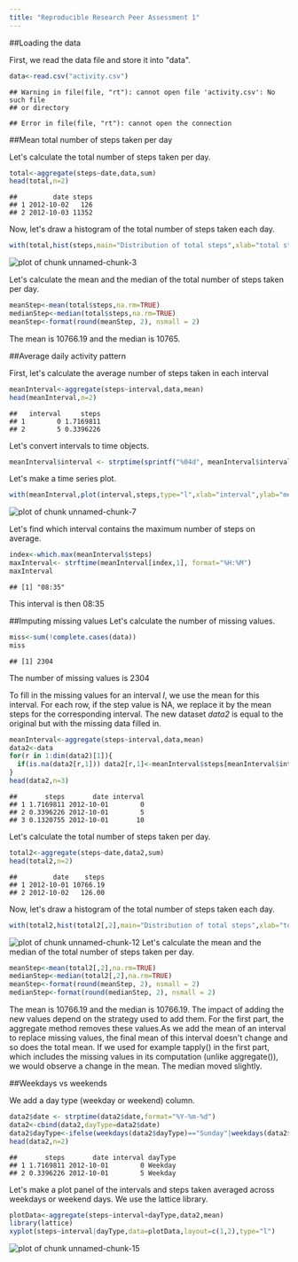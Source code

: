 ```yaml
---
title: "Reproducible Research Peer Assessment 1"
---
```


##Loading the data 

First, we read the data file and store it into "data".


```r
data<-read.csv("activity.csv")
```

```
## Warning in file(file, "rt"): cannot open file 'activity.csv': No such file
## or directory
```

```
## Error in file(file, "rt"): cannot open the connection
```

##Mean total number of steps taken per day

Let's calculate the total number of steps taken per day.

```r
total<-aggregate(steps~date,data,sum)
head(total,n=2)
```

```
##         date steps
## 1 2012-10-02   126
## 2 2012-10-03 11352
```

Now, let's draw a histogram of the total number of steps taken each day.

```r
with(total,hist(steps,main="Distribution of total steps",xlab="total steps"))
```

![plot of chunk unnamed-chunk-3](figure/unnamed-chunk-3-1.png) 

Let's calculate the mean and the median of the total number of steps taken per day.

```r
meanStep<-mean(total$steps,na.rm=TRUE)
medianStep<-median(total$steps,na.rm=TRUE)
meanStep<-format(round(meanStep, 2), nsmall = 2)
```
The mean is 10766.19 and the median is 10765.

##Average daily activity pattern

First, let's calculate the average number of steps taken in each interval

```r
meanInterval<-aggregate(steps~interval,data,mean)
head(meanInterval,n=2)
```

```
##   interval     steps
## 1        0 1.7169811
## 2        5 0.3396226
```

Let's convert intervals to time objects.

```r
meanInterval$interval <- strptime(sprintf("%04d", meanInterval$interval), format="%H%M")
```

Let's make a time series plot.

```r
with(meanInterval,plot(interval,steps,type="l",xlab="interval",ylab="mean steps"))
```

![plot of chunk unnamed-chunk-7](figure/unnamed-chunk-7-1.png) 

Let's find which interval contains the maximum number of steps on average.

```r
index<-which.max(meanInterval$steps)
maxInterval<- strftime(meanInterval[index,1], format="%H:%M")
maxInterval
```

```
## [1] "08:35"
```
This interval is then 08:35

##Imputing missing values
Let's calculate the number of missing values.

```r
miss<-sum(!complete.cases(data))
miss
```

```
## [1] 2304
```
The number of missing values is 2304

To fill in the missing values for an interval *I*, we use the mean for this interval.
For each row, if the step value is NA, we replace it by the mean steps for the corresponding interval.
The new dataset *data2* is equal to the original but with the missing data filled in.

```r
meanInterval<-aggregate(steps~interval,data,mean)
data2<-data
for(r in 1:dim(data2)[1]){
  if(is.na(data2[r,1])) data2[r,1]<-meanInterval$steps[meanInterval$interval==data2[r,3]]
}
head(data2,n=3)
```

```
##       steps       date interval
## 1 1.7169811 2012-10-01        0
## 2 0.3396226 2012-10-01        5
## 3 0.1320755 2012-10-01       10
```

Let's calculate the total number of steps taken per day.

```r
total2<-aggregate(steps~date,data2,sum)
head(total2,n=2)
```

```
##         date    steps
## 1 2012-10-01 10766.19
## 2 2012-10-02   126.00
```

Now, let's draw a histogram of the total number of steps taken each day.

```r
with(total2,hist(total2[,2],main="Distribution of total steps",xlab="total steps"))
```

![plot of chunk unnamed-chunk-12](figure/unnamed-chunk-12-1.png) 
Let's calculate the mean and the median of the total number of steps taken per day.

```r
meanStep<-mean(total2[,2],na.rm=TRUE)
medianStep<-median(total2[,2],na.rm=TRUE)
meanStep<-format(round(meanStep, 2), nsmall = 2)
medianStep<-format(round(medianStep, 2), nsmall = 2)
```
The mean is 10766.19 and the median is 10766.19.
The impact of adding the new values depend on the strategy used to add them. For the first part, the aggregate method removes these values.As we add the mean of an interval to replace missing values, the final mean of this interval doesn't change and so does the total mean. If we used for example tapply() in the first part, which includes the missing values in its computation (unlike aggregate()), we would observe a change in the mean. 
The median moved slightly.


##Weekdays vs weekends

We add a day type (weekday or weekend) column. 

```r
data2$date <- strptime(data2$date,format="%Y-%m-%d")
data2<-cbind(data2,dayType=data2$date)
data2$dayType<-ifelse(weekdays(data2$dayType)=="Sunday"|weekdays(data2$dayType)=="Saturday","Weekend","Weekday")
head(data2,n=2)
```

```
##       steps       date interval dayType
## 1 1.7169811 2012-10-01        0 Weekday
## 2 0.3396226 2012-10-01        5 Weekday
```

Let's make a plot panel of the intervals and steps taken averaged across weekdays or weekend days. We use the lattice library.

```r
plotData<-aggregate(steps~interval+dayType,data2,mean)
library(lattice)
xyplot(steps~interval|dayType,data=plotData,layout=c(1,2),type="l")
```

![plot of chunk unnamed-chunk-15](figure/unnamed-chunk-15-1.png) 

